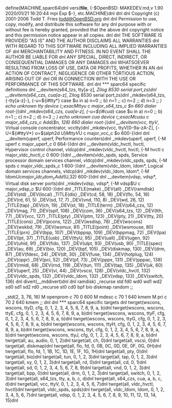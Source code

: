 define(MACHINE,sparc64)dnl
vers(__file__,
	{-$OpenBSD: MAKEDEV.md,v 1.90 2020/01/21 16:20:44 mpi Exp $-},
etc.MACHINE)dnl
dnl
dnl Copyright (c) 2001-2006 Todd T. Fries <todd@OpenBSD.org>
dnl
dnl Permission to use, copy, modify, and distribute this software for any
dnl purpose with or without fee is hereby granted, provided that the above
dnl copyright notice and this permission notice appear in all copies.
dnl
dnl THE SOFTWARE IS PROVIDED "AS IS" AND THE AUTHOR DISCLAIMS ALL WARRANTIES
dnl WITH REGARD TO THIS SOFTWARE INCLUDING ALL IMPLIED WARRANTIES OF
dnl MERCHANTABILITY AND FITNESS. IN NO EVENT SHALL THE AUTHOR BE LIABLE FOR
dnl ANY SPECIAL, DIRECT, INDIRECT, OR CONSEQUENTIAL DAMAGES OR ANY DAMAGES
dnl WHATSOEVER RESULTING FROM LOSS OF USE, DATA OR PROFITS, WHETHER IN AN
dnl ACTION OF CONTRACT, NEGLIGENCE OR OTHER TORTIOUS ACTION, ARISING OUT OF
dnl OR IN CONNECTION WITH THE USE OR PERFORMANCE OF THIS SOFTWARE.
dnl
dnl *** sparc64 specific definitions
dnl
__devitem(s64_tzs, tty[a-z]*, Zilog 8530 serial port,zs)dnl
__devitem(s64_czs, cua[a-z]*, Zilog 8530 serial port,zs)dnl
_mkdev(s64_tzs, {-tty[a-z]-}, {-u=${i#tty*}
	case $u in
	a) n=0 ;;
	b) n=1 ;;
	c) n=2 ;;
	d) n=3 ;;
	*) echo unknown tty device $i ;;
	esac
	M tty$u c major_s64_tzs_c $n 660 dialer root-})dnl
_mkdev(s64_czs, cua[a-z], {-u=${i#cua*}
	case $u in
	a) n=0 ;;
	b) n=1 ;;
	c) n=2 ;;
	d) n=3 ;;
	*) echo unknown cua device $i ;;
	esac
	M cua$u c major_s64_czs_c Add($n, 128) 660 dialer root-})dnl
__devitem(vcc, ttyV*, Virtual console concentrator, vcctty)dnl
_mkdev(vcc, ttyV[0-9a-zA-Z], {-U=${i#ttyV*}
	o=$(alph2d $U)
	M ttyV$U c major_vcc_c $o 600-})dnl
dnl
__devitem(uperf, uperf, Performance counters)dnl
_mkdev(uperf, uperf, {-M uperf c major_uperf_c 0 664-})dnl
dnl
__devitem(vldc_hvctl, hvctl, Hypervisor control channel, vldcp)dnl
_mkdev(vldc_hvctl, hvctl, {-M hvctl c major_vldc_hvctl_c 0 600-})dnl
__devitem(vldc_spds, spds, Service processor domain services channel, vldcp)dnl
_mkdev(vldc_spds, spds, {-M spds c major_vldc_spds_c 1 600-})dnl
__devitem(vldc_ldom, ldom*, Logical domain services channels, vldcp)dnl
_mkdev(vldc_ldom, ldom*, {-M ldom$U c major_vldc_ldom_c Add($U,32) 600-})dnl
dnl
__devitem(vdsp, vdsp*, Virtual disk server ports)dnl
_mkdev(vdsp, vdsp*, {-M vdsp$U c major_vdsp_c $U 600-})dnl
dnl
_TITLE(make)
_DEV(all)
_DEV(ramdisk)
_DEV(std)
_DEV(local)
_TITLE(dis)
_DEV(cd, 58, 18)
_DEV(flo, 54, 16)
_DEV(rd, 61, 5)
_DEV(sd, 17, 7)
_DEV(vnd, 110, 8)
_DEV(wd, 26, 12)
_TITLE(tap)
_DEV(ch, 19)
_DEV(st, 18)
_TITLE(term)
_DEV(s64_czs, 12)
_DEV(mag, 71)
_DEV(spif, 108)
_DEV(com, 36)
_DEV(s64_tzs, 12)
_DEV(tth, 77)
_DEV(vcc, 127)
_TITLE(pty)
_DEV(ptm, 123)
_DEV(pty, 21)
_DEV(tty, 20)
_TITLE(cons)
_DEV(pcons, 122)
_DEV(wsdisp, 78)
_DEV(wscons)
_DEV(wskbd, 79)
_DEV(wsmux, 81)
_TITLE(point)
_DEV(wsmouse, 80)
_TITLE(prn)
_DEV(bpp, 107)
_DEV(bppsp, 109)
_DEV(bppmag, 72)
_DEV(lpa)
_DEV(lpt, 37)
_TITLE(usb)
_DEV(ttyU, 95)
_DEV(uall)
_DEV(ugen, 92)
_DEV(uhid, 91)
_DEV(fido, 137)
_DEV(ulpt, 93)
_DEV(usb, 90)
_TITLE(spec)
_DEV(au, 69)
_DEV(bio, 120)
_DEV(bpf, 105)
_DEV(diskmap, 130)
_DEV(drm, 87)
_DEV(fdesc, 24)
_DEV(dt, 30)
_DEV(fuse, 134)
_DEV(hotplug, 124)
_DEV(oppr)
_DEV(pci, 52)
_DEV(pf, 73)
_DEV(pppx, 131)
_DEV(pppac, 138)
_DEV(rmidi, 68)
_DEV(rnd, 119)
_DEV(tun, 111)
_DEV(tap, 135)
_DEV(uk, 60)
_DEV(uperf, 25)
_DEV(vi, 44)
_DEV(vscsi, 128)
_DEV(vldc_hvctl, 132)
_DEV(vldc_spds, 132)
_DEV(vldc_ldom, 132)
_DEV(vdsp, 133)
_DEV(switch, 136)
dnl
divert(__mddivert)dnl
dnl
ramdisk)
	_recurse std fd0 wd0 wd1 wd2 sd0 sd1 sd2 rd0
	_recurse st0 cd0 bpf bio diskmap random
	;;

_std(2, 3, 76, 16)
	M openprom	c 70 0 600
	M mdesc		c 70 1 640 kmem
	M pri		c 70 2 640 kmem
	;;
dnl
dnl *** sparc64 specific targets
dnl
twrget(wscons, wscons, ttyD, cfg, 0, 1, 2, 3, 4, 5, 6, 7, 8, 9, a, b)dnl
twrget(wscons, wscons, ttyE, cfg, 0, 1, 2, 3, 4, 5, 6, 7, 8, 9, a, b)dnl
twrget(wscons, wscons, ttyF, cfg, 0, 1, 2, 3, 4, 5, 6, 7, 8, 9, a, b)dnl
twrget(wscons, wscons, ttyG, cfg, 0, 1, 2, 3, 4, 5, 6, 7, 8, 9, a, b)dnl
twrget(wscons, wscons, ttyH, cfg, 0, 1, 2, 3, 4, 5, 6, 7, 8, 9, a, b)dnl
twrget(wscons, wscons, ttyI, cfg, 0, 1, 2, 3, 4, 5, 6, 7, 8, 9, a, b)dnl
twrget(wscons, wscons, ttyJ, cfg, 0, 1, 2, 3, 4, 5, 6, 7, 8, 9, a, b)dnl
twrget(all, au, audio, 0, 1, 2)dnl
target(all, ch, 0)dnl
target(all, vscsi, 0)dnl
target(all, diskmap)dnl
twrget(all, flo, fd, 0, 0B, 0C, 0D, 0E, 0F, 0G, 0H)dnl
twrget(all, flo, fd, 1, 1B, 1C, 1D, 1E, 1F, 1G, 1H)dnl
target(all, pty, 0)dnl
target(all, bio)dnl
target(all, tun, 0, 1, 2, 3)dnl
target(all, tap, 0, 1, 2, 3)dnl
target(all, xy, 0, 1, 2, 3)dnl
target(all, rd, 0)dnl
target(all, cd, 0, 1)dnl
target(all, sd, 0, 1, 2, 3, 4, 5, 6, 7, 8, 9)dnl
target(all, vnd, 0, 1, 2, 3)dnl
target(all, bpp, 0)dnl
target(all, drm, 0, 1, 2, 3)dnl
target(all, switch, 0, 1, 2, 3)dnl
twrget(all, s64_tzs, tty, a, b, c, d)dnl
twrget(all, s64_czs, cua, a, b, c, d)dnl
twrget(all, vcc, ttyV, 0, 1, 2, 3, 4, 5, 6, 7)dnl
twrget(all, vldc_hvctl, hvctl)dnl
twrget(all, vldc_spds, spds)dnl
twrget(all, vldc_ldom, ldom, 0, 1, 2, 3, 4, 5, 6, 7)dnl
target(all, vdsp, 0, 1, 2, 3, 4, 5, 6, 7, 8, 9, 10, 11, 12, 13, 14, 15)dnl
